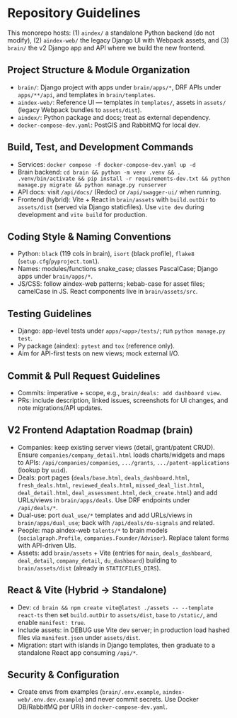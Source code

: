# Repository Guidelines

This monorepo hosts: (1) `aindex/` a standalone Python backend (do not modify), (2) `aindex-web/` the legacy Django UI with Webpack assets, and (3) `brain/` the v2 Django app and API where we build the new frontend.

## Project Structure & Module Organization
- `brain/`: Django project with apps under `brain/apps/*`, DRF APIs under `apps/**/api`, and templates in `brain/templates`.
- `aindex-web/`: Reference UI — templates in `templates/`, assets in `assets/` (legacy Webpack bundles to `assets/dist`).
- `aindex/`: Python package and docs; treat as external dependency.
- `docker-compose-dev.yaml`: PostGIS and RabbitMQ for local dev.

## Build, Test, and Development Commands
- Services: `docker compose -f docker-compose-dev.yaml up -d`
- Brain backend: `cd brain && python -m venv .venv && . .venv/bin/activate && pip install -r requirements-dev.txt && python manage.py migrate && python manage.py runserver`
- API docs: visit `/api/docs/` (Redoc) or `/api/swagger-ui/` when running.
- Frontend (hybrid): Vite + React in `brain/assets` with `build.outDir` to `assets/dist` (served via Django staticfiles). Use `vite dev` during development and `vite build` for production.

## Coding Style & Naming Conventions
- Python: `black` (119 cols in brain), `isort` (black profile), `flake8` (`setup.cfg`/`pyproject.toml`).
- Names: modules/functions snake_case; classes PascalCase; Django apps under `brain/apps/*`.
- JS/CSS: follow aindex-web patterns; kebab-case for asset files; camelCase in JS. React components live in `brain/assets/src`.

## Testing Guidelines
- Django: app-level tests under `apps/<app>/tests/`; run `python manage.py test`.
- Py package (aindex): `pytest` and `tox` (reference only).
- Aim for API-first tests on new views; mock external I/O.

## Commit & Pull Request Guidelines
- Commits: imperative + scope, e.g., `brain/deals: add dashboard view`.
- PRs: include description, linked issues, screenshots for UI changes, and note migrations/API updates.

## V2 Frontend Adaptation Roadmap (brain)
- Companies: keep existing server views (detail, grant/patent CRUD). Ensure `companies/company_detail.html` loads charts/widgets and maps to APIs: `/api/companies/companies`, `.../grants`, `.../patent-applications` (lookup by `uuid`).
- Deals: port pages (`deals/base.html`, `deals_dashboard.html`, `fresh_deals.html`, `reviewed_deals.html`, `missed_deal_list.html`, `deal_detail.html`, `deal_assessment.html`, `deck_create.html`) and add URLs/views in `brain/apps/deals`. Use DRF endpoints under `/api/deals/*`.
- Dual-use: port `dual_use/*` templates and add URLs/views in `brain/apps/dual_use`; back with `/api/deals/du-signals` and related.
- People: map aindex-web `talents/*` to brain models (`socialgraph.Profile`, `companies.Founder/Advisor`). Replace talent forms with API-driven UIs.
- Assets: add `brain/assets` + Vite (entries for `main`, `deals_dashboard`, `deal_detail`, `company_detail`, `du_dashboard`) building to `brain/assets/dist` (already in `STATICFILES_DIRS`).

## React & Vite (Hybrid → Standalone)
- Dev: `cd brain && npm create vite@latest ./assets -- --template react-ts` then set `build.outDir` to `assets/dist`, `base` to `/static/`, and enable `manifest: true`.
- Include assets: in DEBUG use Vite dev server; in production load hashed files via `manifest.json` under `assets/dist`.
- Migration: start with islands in Django templates, then graduate to a standalone React app consuming `/api/*`.

## Security & Configuration
- Create envs from examples (`brain/.env.example`, `aindex-web/.env.dev.example`) and never commit secrets. Use Docker DB/RabbitMQ per URIs in `docker-compose-dev.yaml`.
